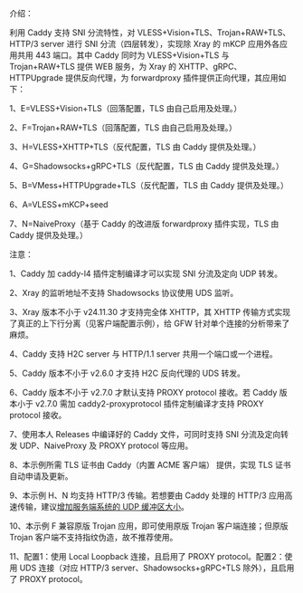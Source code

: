 介绍：

利用 Caddy 支持 SNI 分流特性，对 VLESS+Vision+TLS、Trojan+RAW+TLS、HTTP/3 server 进行 SNI 分流（四层转发），实现除 Xray 的 mKCP 应用外各应用共用 443 端口。其中 Caddy 同时为 VLESS+Vision+TLS 与 Trojan+RAW+TLS 提供 WEB 服务，为 Xray 的 XHTTP、gRPC、HTTPUpgrade 提供反向代理，为 forwardproxy 插件提供正向代理，其应用如下：

1、E=VLESS+Vision+TLS（回落配置，TLS 由自己启用及处理。）

2、F=Trojan+RAW+TLS（回落配置，TLS 由自己启用及处理。）

3、H=VLESS+XHTTP+TLS（反代配置，TLS 由 Caddy 提供及处理。）

4、G=Shadowsocks+gRPC+TLS（反代配置，TLS 由 Caddy 提供及处理。）

5、B=VMess+HTTPUpgrade+TLS（反代配置，TLS 由 Caddy 提供及处理。）

6、A=VLESS+mKCP+seed

7、N=NaiveProxy（基于 Caddy 的改进版 forwardproxy 插件实现，TLS 由 Caddy 提供及处理。）

注意：

1、Caddy 加 caddy-l4 插件定制编译才可以实现 SNI 分流及定向 UDP 转发。

2、Xray 的监听地址不支持 Shadowsocks 协议使用 UDS 监听。

3、Xray 版本不小于 v24.11.30 才支持完全体 XHTTP，其 XHTTP 传输方式实现了真正的上下行分离（见客户端配置示例），给 GFW 针对单个连接的分析带来了麻烦。

4、Caddy 支持 H2C server 与 HTTP/1.1 server 共用一个端口或一个进程。

5、Caddy 版本不小于 v2.6.0 才支持 H2C 反向代理的 UDS 转发。

6、Caddy 版本不小于 v2.7.0 才默认支持 PROXY protocol 接收。若 Caddy 版本小于 v2.7.0 需加 caddy2-proxyprotocol 插件定制编译才支持 PROXY protocol 接收。

7、使用本人 Releases 中编译好的 Caddy 文件，可同时支持 SNI 分流及定向转发 UDP、NaiveProxy 及 PROXY protocol 等应用。

8、本示例所需 TLS 证书由 Caddy（内置 ACME 客户端） 提供，实现 TLS 证书自动申请及更新。

9、本示例 H、N 均支持 HTTP/3 传输。若想要由 Caddy 处理的 HTTP/3 应用高速传输，建议[增加服务端系统的 UDP 缓冲区大小](https://github.com/quic-go/quic-go/wiki/UDP-Buffer-Sizes)。

10、本示例 F 兼容原版 Trojan 应用，即可使用原版 Trojan 客户端连接；但原版 Trojan 客户端不支持指纹伪造，故不推荐使用。

11、配置1：使用 Local Loopback 连接，且启用了 PROXY protocol。配置2：使用 UDS 连接（对应 HTTP/3 server、Shadowsocks+gRPC+TLS 除外），且启用了 PROXY protocol。
